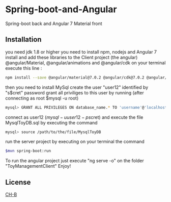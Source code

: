 # Spring-boot-and-Angular
 Spring-boot back and Angular 7 Material front 
 ## Installation
you need jdk 1.8 or higher
you need to install npm, nodejs and Angular 7
install and add these libraries to the Client project (the angular)
@angular/Material, @angular/animations and @angular/cdk
on your terminal execute this line :
```bash
npm install --save @angular/material@7.0.2 @angular/cdk@7.0.2 @angular/animations
```
then you need to install MySql
create the user "user12" identified by "s$cret" password
grant all priviliges to this user by running (after connecting as root $mysql -u root)
```bash
mysql> GRANT ALL PRIVILEGES ON database_name.* TO 'username'@'localhost';
```
connect as user12 ($mysql -u user12 -p s$cret) and execute the file MysqlToyDB.sql by executing the command
```bash
mysql> source /path/to/the/file/MysqlToyDB
```
run the server project by executing on your terminal the command 
```bash
$mvn spring-boot:run
```
To run the angular project just execute "ng serve -o" on the folder "ToyManagementClient"
Enjoy!
## License
[CH-B](http://bayoudhi-chaouki.e-monsite.com)

